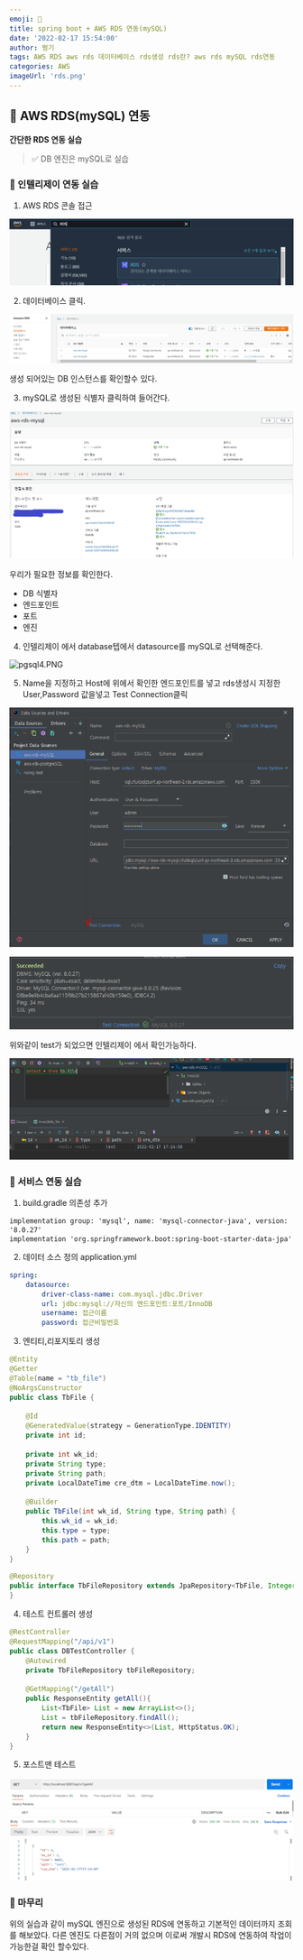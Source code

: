 ```yaml
---
emoji: 🎈
title: spring boot + AWS RDS 연동(mySQL)
date: '2022-02-17 15:54:00'
author: 쩡기
tags: AWS RDS aws rds 데이터베이스 rds생성 rds란? aws rds mySQL rds연동
categories: AWS
imageUrl: 'rds.png'
---
```


## 📌 AWS RDS(mySQL) 연동

**간단한 RDS 연동 실습**

> ✅ DB 엔진은 mySQL로 실습

### 🎰 인텔리제이 연동 실습

1. AWS RDS 콘솔 접근 

![pgsql1.PNG](pgsql1.PNG)

2. 데이터베이스 클릭.

![pgsql2.PNG](pgsql2.PNG)

생성 되어있는 DB 인스턴스를 확인할수 있다.

3. mySQL로 생성된 식별자 클릭하여 들어간다.

![mysql1.png](mysql1.png)

우리가 필요한 정보를 확인한다. 
- DB 식별자
- 엔드포인트
- 포트
- 엔진

4. 인텔리제이 에서 database텝에서 datasource를 mySQL로 선택해준다.

![pgsql4.PNG](pgsql4.PNG)

5. Name을 지정하고 Host에 위에서 확인한 엔드포인트를 넣고 rds생성시 지정한 User,Password 값을넣고 Test Connection클릭

![mysql2.PNG](mysql2.PNG)

![mysql3.PNG](mysql3.PNG)

위와같이 test가 되었으면 인텔리제이 에서 확인가능하다.

![mysql5.PNG](mysql5.PNG)


### 🔮 서비스 연동 실습

1. build.gradle 의존성 추가

```
implementation group: 'mysql', name: 'mysql-connector-java', version: '8.0.27'
implementation 'org.springframework.boot:spring-boot-starter-data-jpa'
```

2. 데이터 소스 정의 application.yml
```yml
spring:
    datasource:
        driver-class-name: com.mysql.jdbc.Driver
        url: jdbc:mysql://자신의 엔드포인트:포트/InnoDB
        username: 접근이름
        password: 접근비밀번호
```

3. 엔티티,리포지토리 생성

```java
@Entity
@Getter
@Table(name = "tb_file")
@NoArgsConstructor
public class TbFile {
	
	@Id
	@GeneratedValue(strategy = GenerationType.IDENTITY)
	private int id;
	
	private int wk_id;
	private String type;
	private String path;
	private LocalDateTime cre_dtm = LocalDateTime.now();
	
	@Builder
	public TbFile(int wk_id, String type, String path) {
		this.wk_id = wk_id;
		this.type = type;
		this.path = path;
	}
}
```
```java
@Repository
public interface TbFileRepository extends JpaRepository<TbFile, Integer>{
}
```

4. 테스트 컨트롤러 생성

```java
@RestController
@RequestMapping("/api/v1")
public class DBTestController {
    @Autowired
    private TbFileRepository tbFileRepository;

    @GetMapping("/getAll")
    public ResponseEntity getAll(){
        List<TbFile> List = new ArrayList<>();
        List = tbFileRepository.findAll();
        return new ResponseEntity<>(List, HttpStatus.OK);
    }
}
```

5. 포스트맨 테스트

![mysql6.PNG](mysql6.PNG)



### 🎲 마무리
위의 실습과 같이 mySQL 엔진으로 생성된 RDS에 연동하고 기본적인 데이터까지 조회를 해보았다.
다른 엔진도 다른점이 거의 없으며 이로써 개발시 RDS에 연동하여 작업이 가능한걸 확인 할수있다.

<br>
<br>

```toc

```
